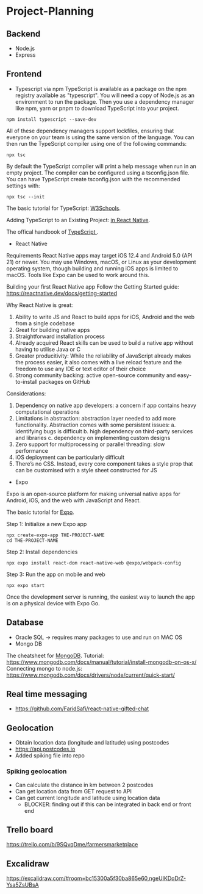 # Project-Planning


## Backend 
- Node.js
- Express


## Frontend 
- Typescript via npm
TypeScript is available as a package on the npm registry available as "typescript".
You will need a copy of Node.js as an environment to run the package. Then you use a dependency manager like npm, yarn or pnpm to download TypeScript into your project.
```
npm install typescript --save-dev
```
All of these dependency managers support lockfiles, ensuring that everyone on your team is using the same version of the language. You can then run the TypeScript compiler using one of the following commands:
```
npx tsc
```
By default the TypeScript compiler will print a help message when run in an empty project. The compiler can be configured using a tsconfig.json file. You can have TypeScript create tsconfig.json with the recommended settings with:
```
npx tsc --init
```

The basic tutorial for TypeScript: [W3Schools](https://www.w3schools.com/typescript/index.php).

Adding TypeScript to an Existing Project: [in React Native](https://reactnative.dev/docs/typescript).

The offical handbook of [TypeScript ](https://www.typescriptlang.org/).

- React Native 

Requirements
React Native apps may target iOS 12.4 and Android 5.0 (API 21) or newer. You may use Windows, macOS, or Linux as your development operating system, though building and running iOS apps is limited to macOS. Tools like Expo can be used to work around this.

Building your first React Native app
Follow the Getting Started guide: https://reactnative.dev/docs/getting-started

Why React Native is great:
1. Ability to write JS and React to build apps for iOS, Android and the web from a single codebase
2. Great for building native apps
3. Straightforward installation process
4. Already acquired React skills can be used to build a native app without having to utilise Java or C
5. Greater producitivity: While the reliability of JavaScript already makes the process easier, it also comes with a live reload feature and the freedom to use any IDE or text editor of their choice
6. Strong community backing: active open-source community and easy-to-install packages on GitHub

Considerations:
1. Dependency on native app developers: a concern if app contains heavy computational operations
2. Limitations in abstraction: abstraction layer needed to add more functionality. Abstraction comes with some persistent issues:
    a. identifying bugs is difficult
    b. high dependency on third-party services and libraries
    c. dependency on implementing custom designs
3. Zero support for multiprocessing or parallel threading: slow performance
4. iOS deployment can be particularly difficult
5. There’s no CSS. Instead, every core component takes a style prop that can be customised with a style sheet constructed for JS

- Expo 

Expo is an open-source platform for making universal native apps for Android, iOS, and the web with JavaScript and React.

The basic tutorial for [Expo](https://docs.expo.dev/tutorial/introduction/).

Step 1: Initialize a new Expo app

```
npx create-expo-app THE-PROJECT-NAME
cd THE-PROJECT-NAME
```

Step 2: Install dependencies

```
npx expo install react-dom react-native-web @expo/webpack-config
```

Step 3: Run the app on mobile and web
```
npx expo start
```
Once the development server is running, the easiest way to launch the app is on a physical device with Expo Go. 

## Database
- Oracle SQL -> requires many packages to use and run on MAC OS
- Mongo DB

The cheatsheet for [MongoDB](https://gist.github.com/bradtraversy/f407d642bdc3b31681bc7e56d95485b6).
Tutorial: https://www.mongodb.com/docs/manual/tutorial/install-mongodb-on-os-x/
Connecting mongo to node.js: https://www.mongodb.com/docs/drivers/node/current/quick-start/

## Real time messaging
- https://github.com/FaridSafi/react-native-gifted-chat 

## Geolocation
- Obtain location data (longitude and latitude) using postcodes
- https://api.postcodes.io
- Added spiking file into repo

### Spiking geolocation
- Can calculate the distance in km between 2 postcodes
- Can get location data from GET request to API
- Can get current longitude and latitude using location data
    - BLOCKER: finding out if this can be integrated in back end or front end

## Trello board
https://trello.com/b/9SQvqDme/farmersmarketplace

## Excalidraw
https://excalidraw.com/#room=bc15300a5f30ba865e60,ngeUIKDqDrZ-Ysa5ZsUBsA


